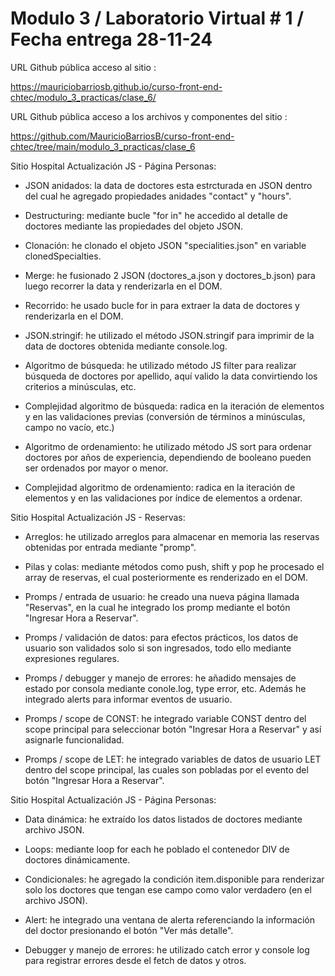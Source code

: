 # Modulo 3 / Laboratorio Virtual # 1 / Fecha entrega 28-11-24

URL Github pública acceso al sitio :

https://mauriciobarriosb.github.io/curso-front-end-chtec/modulo_3_practicas/clase_6/

URL Github pública acceso a los archivos y componentes del sitio :

https://github.com/MauricioBarriosB/curso-front-end-chtec/tree/main/modulo_3_practicas/clase_6

Sitio Hospital Actualización JS - Página Personas:

* JSON anidados: la data de doctores esta estrcturada en JSON dentro del cual he agregado propiedades anidades "contact" y "hours".

* Destructuring: mediante bucle "for in" he accedido al detalle de doctores mediante las propiedades del objeto JSON.

* Clonación: he clonado el objeto JSON "specialities.json" en variable clonedSpecialties.

* Merge: he fusionado 2 JSON (doctores_a.json y doctores_b.json) para luego recorrer la data y renderizarla en el DOM.

* Recorrido: he usado bucle for in para extraer la data de doctores y renderizarla en el DOM.

* JSON.stringif: he utilizado el método JSON.stringif para imprimir de la data de doctores obtenida mediante console.log.

* Algoritmo de búsqueda: he utilizado método JS filter para realizar búsqueda de doctores por apellido, aquí valido la data convirtiendo los criterios a minúsculas, etc.

* Complejidad algoritmo de búsqueda: radica en la iteración de elementos y en las validaciones previas (conversión de términos a minúsculas, campo no vacío, etc.)

* Algoritmo de ordenamiento: he utilizado método JS sort para ordenar doctores por años de experiencia, dependiendo de booleano pueden ser ordenados por mayor o menor.

* Complejidad algoritmo de ordenamiento: radica en la iteración de elementos y en las validaciones por índice de elementos a ordenar.

Sitio Hospital Actualización JS - Reservas:

* Arreglos: he utilizado arreglos para almacenar en memoria las reservas obtenidas por entrada mediante "promp".

* Pilas y colas: mediante métodos como push, shift y pop he procesado el array de reservas, el cual posteriormente es renderizado en el DOM. 
















* Promps / entrada de usuario: he creado una nueva página llamada "Reservas", en la cual he integrado los promp mediante el botón "Ingresar Hora a Reservar".

* Promps / validación de datos: para efectos prácticos, los datos de usuario son validados solo si son ingresados, todo ello mediante expresiones regulares.

* Promps / debugger y manejo de errores: he añadido mensajes de estado por consola mediante conole.log, type error, etc. Además he integrado alerts para informar eventos de usuario. 

* Promps / scope de CONST: he integrado variable CONST dentro del scope principal para seleccionar botón "Ingresar Hora a Reservar" y así asignarle funcionalidad.

* Promps / scope de LET: he integrado variables de datos de usuario LET dentro del scope principal, las cuales son pobladas por el evento del botón "Ingresar Hora a Reservar". 

Sitio Hospital Actualización JS - Página Personas:

* Data dinámica: he extraído los datos listados de doctores mediante archivo JSON.

* Loops: mediante loop for each he poblado el contenedor DIV de doctores dinámicamente. 

* Condicionales: he agregado la condición item.disponible para renderizar solo los doctores que tengan ese campo como valor verdadero (en el archivo JSON).

* Alert: he integrado una ventana de alerta referenciando la información del doctor presionando el botón "Ver más detalle".

* Debugger y manejo de errores: he utilizado catch error y console log para registrar errores desde el fetch de datos y otros.